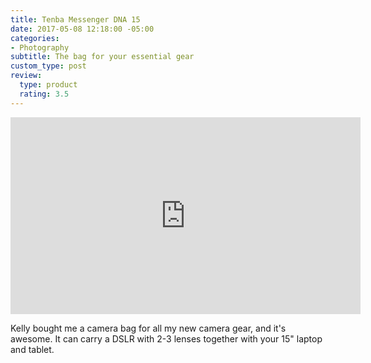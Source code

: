 ```yaml
---
title: Tenba Messenger DNA 15
date: 2017-05-08 12:18:00 -05:00
categories:
- Photography
subtitle: The bag for your essential gear
custom_type: post
review:
  type: product
  rating: 3.5
---
```


<div class="iframe-container">
  <iframe width="560" height="315" src="https://www.youtube-nocookie.com/embed/Y8blhwaDdA4?rel=0" frameborder="0" gesture="media" allow="encrypted-media" allowfullscreen></iframe>
</div>

Kelly bought me a camera bag for all my new camera gear, and it's awesome. It can carry a DSLR with 2-3 lenses together with your 15" laptop and tablet.
